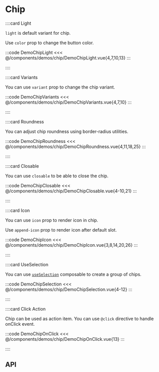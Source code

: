 <script lang="ts" setup>
import api from '@anu/component-meta/AChip.json';
</script>

# Chip

<!-- 👉 Light -->
::::card Light

`light` is default variant for chip.

Use `color` prop to change the button color.

:::code DemoChipLight
<<< @/components/demos/chip/DemoChipLight.vue{4,7,10,13}
:::

::::

<!-- 👉 Variants -->
::::card Variants

You can use `variant` prop to change the chip variant.

:::code DemoChipVariants
<<< @/components/demos/chip/DemoChipVariants.vue{4,7,10}
:::

::::

<!-- 👉 Roundness -->
::::card Roundness

You can adjust chip roundness using border-radius utilities.

:::code DemoChipRoundness
<<< @/components/demos/chip/DemoChipRoundness.vue{4,11,18,25}
:::

::::

<!-- 👉 Closable -->
::::card Closable

You can use `closable` to be able to close the chip.

:::code DemoChipClosable
<<< @/components/demos/chip/DemoChipClosable.vue{4-10,21}
:::

::::

<!-- 👉 Icon -->
::::card Icon

You can use `icon` prop to render icon in chip.

Use `append-icon` prop to render icon after default slot.

:::code DemoChipIcon
<<< @/components/demos/chip/DemoChipIcon.vue{3,8,14,20,26}
:::

::::

<!-- 👉 UseSelection -->
::::card UseSelection

You can use [`useSelection`](/guide/composables/useSelection) composable to create a group of chips.

:::code DemoChipSelection
<<< @/components/demos/chip/DemoChipSelection.vue{4-12}
:::

::::

<!-- 👉 Click Action -->
::::card Click Action

Chip can be used as action item. You can use `@click` directive to handle onClick event.

:::code DemoChipOnClick
<<< @/components/demos/chip/DemoChipOnClick.vue{13}
:::

::::

<!-- 👉 API -->
## API

<Api title="Chip" :api="api"></Api>
